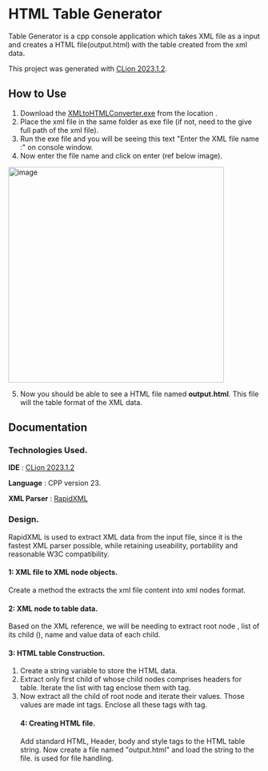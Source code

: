 # HTML Table Generator

Table Generator is a cpp console application which takes XML file as a input and creates a HTML file(output.html) with the table created from the xml data.

This project was generated with [CLion 2023.1.2](https://www.jetbrains.com/clion/whatsnew/).

## How to Use

1. Download the [XMLtoHTMLConverter.exe](https://github.com/AiswaryaPatturaja2505/TableGenerator/blob/main/cmake-build-debug/XMLtoHTMLConverter.exe) from the location .
2. Place the xml file in the same folder as exe file (if not, need to the give full path of the xml file).
3. Run the exe file and you will be seeing this text "Enter the XML file name :" on console window.
4. Now enter the file name and click on enter (ref below image).
<img width="431" alt="image" src="https://github.com/AiswaryaPatturaja2505/TableGenerator/assets/129544836/d385c77e-1b45-47c4-b8a6-8e2affa276f7">

5. Now you should be able to see a HTML file named **output.html**. This file will the table format of the XML data.

## Documentation

### Technologies Used.

**IDE** :  [CLion 2023.1.2](https://www.jetbrains.com/clion/whatsnew/)

**Language** :  CPP version 23.

**XML Parser** : [RapidXML](https://rapidxml.sourceforge.net/#:~:text=RapidXml%20is%20an%20attempt%20to,executed%20on%20the%20same%20data.)
 
### Design.

RapidXML is used to extract XML data from the input file, since it is the fastest XML parser possible, while retaining useability, portability and reasonable W3C compatibility.

####  1: XML file to XML node objects.
Create a method the extracts the xml file content into xml nodes format.

####  2: XML node to table data.
Based on the XML reference, we will be needing to extract root node <CATALOG>, list of its child (<cd>), name and value data of each child.
  
#### 3: HTML table Construction.
1. Create a string variable to store the HTML data.
2. Extract only first child of <CATALOG> whose child nodes comprises headers for table. Iterate the list with <th> tag enclose them with <tr> tag.
3. Now extract all the child of root node and iterate their values. Those values are made int <td> tags. Enclose all these tags with <table> tag.
  
#### 4: Creating HTML file.
Add standard HTML, Header, body and style tags to the HTML table string. Now create a file named "output.html" and load the string to the file. <fstream> is used for file handling.
 
